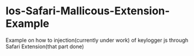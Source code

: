 # Ios-Safari-Mallicous-Extension-Example
Example on how to injection(currently under work) of keylogger js through Safari Extension(that part done)
